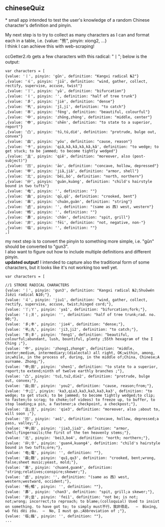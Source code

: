 <h2>chineseQuiz</h2>
* small app intended to test the user's knowledge of a random Chinese character's definition and pinyin. 
    
My next step is to try to collect as many characters as I can and format each in a table, i.e. {value: "熊", pinyin: xiong2, ...}    
I think I can achieve this with web-scraping!    
    
ccGetter2.rb gets a few characters with this radical: "丨"; below is the output:        
```
var characters = [
{value: '丨', pinyin: 'gǔn', definition: "Kangxi radical №2"}
,{value: '丩', pinyin: 'jiū', definition: "wind, gather, collect, rectify, supervise, accuse, twist"}
,{value: '丫', pinyin: 'yā', definition: "bifurcation"}
,{value: '丬', pinyin: '', definition: "half of tree trunk"}
,{value: '丯', pinyin: 'jiè', definition: "dense"}
,{value: '丮', pinyin: 'jǐ,jí', definition: "to catch"}
,{value: '丰', pinyin: 'fēng', definition: "beautiful, colourful"}
,{value: '中', pinyin: 'zhōng,zhòng', definition: "middle, center"}
,{value: '申', pinyin: 'shēn', definition: "to state to a superior, report"}
,{value: '凸', pinyin: 'tū,tú,dié', definition: "protrude, bulge out, convex"}
,{value: '由', pinyin: 'yóu', definition: "cause, reason"}
,{value: '卡', pinyin: 'qiǎ,kǎ,kǎ,kǎ,kǎ,kǎ', definition: "to wedge; to get stuck; to be jammed; to become tightly wedged"}
,{value: '且', pinyin: 'qiě', definition: "moreover, also (post-subject)"}
,{value: '凹', pinyin: 'āo', definition: "concave, hollow, depressed"}
,{value: '甲', pinyin: 'jiǎ,jiǎ', definition: "armor, shell"}
,{value: '北', pinyin: 'běi,bò', definition: "north, northern"}
,{value: '丱', pinyin: 'guàn,kuàng', definition: "child's hairstyle bound in two tufts"}
,{value: '电', pinyin: '', definition: ""}
,{value: '曲', pinyin: 'qū,qǔ', definition: "crooked, bent"}
,{value: '串', pinyin: 'chuàn,guàn', definition: "string"}
,{value: '卥', pinyin: '', definition: "(same as 西) west, western"}
,{value: '畅', pinyin: '', definition: ""}
,{value: '丳', pinyin: 'chǎn', definition: "spit, grill"}
,{value: '非', pinyin: 'fēi', definition: "not, negative, non-"}
,{value: '临', pinyin: '', definition: ""}
,]

```    
my next step is to convert the pinyin to something more simple, i.e. "gǔn" should be converted to "gun3".    
I also want to figure out how to include multiple definitions and different pinyin.     
<b>updated output!</b> I intended to capture also the traditional form of some characters, but it looks like it's not working too well yet.
```
var characters = [

//1 STROKE RADICAL CHARACTERS
{value: '丨', pinyin: 'gun3', definition: "Kangxi radical №2;Shuōwén Jiězì radical №10;"},
{value: '丩', pinyin: 'jiu1', definition: "wind, gather, collect, rectify, supervise, accuse, twist;hinged cord;"},
{value: '丫;ㄚ', pinyin: 'ya1', definition: "bifurcation;fork;"},
{value: '丬;爿', pinyin: '', definition: "half of tree trunk;rad. no. 90;"},
{value: '丯;丰', pinyin: 'jie4', definition: "dense;"},
{value: '丮;丸', pinyin: 'ji3,ji2', definition: "to catch;"},
{value: '丰;丯', pinyin: 'feng1', definition: "beautiful, colourful;abundant, lush, bountiful, plenty ;55th hexagram of the I Ching ;"},
{value: '中', pinyin: 'zhong1,zhong4', definition: "middle, center;medium, intermediary;(dialectal) all right, OK;within, among, in;while, in the process of, during, in the middle of;China, Chinese;A surname​. Zhong;"},
{value: '申;田', pinyin: 'shen1', definition: "to state to a superior, report;to extend;ninth of twelve earthly branches ;"},
{value: '凸', pinyin: 'tu1,tu2,die2', definition: "protrude, bulge out, convex;"},
{value: '由;田', pinyin: 'you2', definition: "cause, reason;from;"},
{value: '卡;𠧗', pinyin: 'ka3,qia3,ka3,ka3,ka3,ka3', definition: "to wedge; to get stuck; to be jammed; to become tightly wedged;to clip; to fasten;to scrag; to choke;(of videos) to freeze up, to buffer, to stop loading;a pin, a fastener;a checkpoint, a checkpost;"},
{value: '且;旦', pinyin: 'qie3', definition: "moreover, also ;about to, will soon ;"},
{value: '凹', pinyin: 'ao1', definition: "concave, hollow, depressed;a pass, valley;"},
{value: '甲;田', pinyin: 'jia3,jia3', definition: "armor, shell;fingernails;the first of the ten heavenly stems;"},
{value: '北', pinyin: 'bei3,bo4', definition: "north; northern;"},
{value: '丱;卝', pinyin: 'guan4,kuang4', definition: "child's hairstyle bound in two tufts;ore;"},
{value: '电;電', pinyin: '', definition: ""},
{value: '曲;麹', pinyin: 'qu1,qu3', definition: "crooked, bent;wrong, false;sheet music;yeast, mold;"},
{value: '串', pinyin: 'chuan4,guan4', definition: "string;relatives;conspire;skewer;"},
{value: '卥', pinyin: '', definition: "(same as 西) west, western;westward, occident;"},
{value: '畅;暢', pinyin: '', definition: ""},
{value: '丳', pinyin: 'chan3', definition: "spit, grill;a skewer;"},
{value: '非;韭', pinyin: 'fei1', definition: "not be; is not; not;wrong; incorrect;to reproach; to blame;(colloquial) Used to insist on something. to have got to; to simply must不行，我非得走。  ―  Bùxíng, wǒ fēi děi zǒu.  ―  No, I must go.;Abbreviation of ;"},
{value: '临;臨', pinyin: '', definition: ""},
...
```


